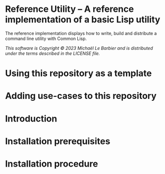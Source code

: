 # Reference Utility – A reference implementation of a basic Lisp utility

The reference implementation displays how to write, build and
distribute a command line utility with Common Lisp.

*This software is Copyright © 2023 Michaël Le Barbier and
is distributed under the terms described in the LICENSE file.*

# Using this repository as a template

# Adding use-cases to this repository

# Introduction

# Installation prerequisites

# Installation procedure

